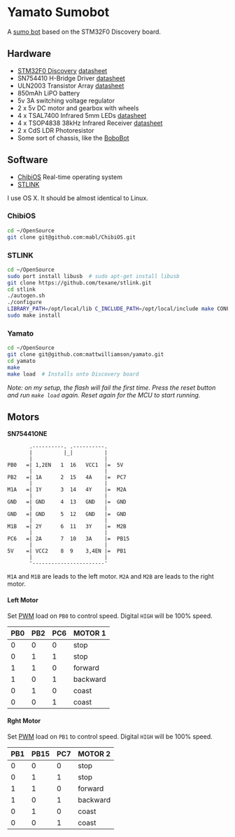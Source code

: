 Yamato Sumobot
==============

A [sumo bot](http://en.wikipedia.org/wiki/Robot-sumo) based on the STM32F0 Discovery board.


Hardware
--------

 * [STM32F0 Discovery](http://www.st.com/web/catalog/tools/FM116/SC959/SS1532/PF253215) [datasheet](http://www.st.com/web/en/resource/technical/document/datasheet/DM00039193.pdf)
 * SN754410 H-Bridge Driver [datasheet](http://www.ti.com/lit/ds/symlink/sn754410.pdf)
 * ULN2003 Transistor Array [datasheet](http://www.ti.com/lit/ds/symlink/uln2003a.pdf)
 * 850mAh LiPO battery
 * 5v 3A switching voltage regulator
 * 2 x 5v DC motor and gearbox with wheels
 * 4 x TSAL7400 Infrared 5mm LEDs [datasheet](http://www.taydaelectronics.com/datasheets/A-1544.pdf)
 * 4 x TSOP4838 38kHz Infrared Receiver [datasheet](http://www.taydaelectronics.com/datasheets/A-1551.pdf)
 * 2 x CdS LDR Photoresistor
 * Some sort of chassis, like the [BoboBot](http://www.thingiverse.com/thing:41854)



Software
--------

 * [ChibiOS](http://www.chibios.org/dokuwiki/doku.php) Real-time operating system
 * [STLINK](https://github.com/texane/stlink)


I use OS X. It should be almost identical to Linux.


### ChibiOS

```bash
cd ~/OpenSource 
git clone git@github.com:mabl/ChibiOS.git
```


### STLINK

```bash
cd ~/OpenSource
sudo port install libusb  # sudo apt-get install libusb
git clone https://github.com/texane/stlink.git
cd stlink
./autogen.sh
./configure
LIBRARY_PATH=/opt/local/lib C_INCLUDE_PATH=/opt/local/include make CONFIG_USE_LIBSG=0  
sudo make install
```


### Yamato

```bash
cd ~/OpenSource
git clone git@github.com:mattwilliamson/yamato.git
cd yamato
make
make load  # Installs onto Discovery board
```


*Note: on my setup, the flash will fail the first time. Press the reset button and run `make load` again. Reset again for the MCU to start running.*


Motors
------

**SN75441ONE**

           .----------. .----------.
           |          |_|          |
           |                       | 
    PB0   =| 1,2EN   1  16   VCC1  |=  5V
           |                       |
    PB2   =| 1A      2  15   4A    |=  PC7
           |                       |
    M1A   =| 1Y      3  14   4Y    |=  M2A
           |                       |
    GND   =| GND     4  13   GND   |=  GND
           |                       |
    GND   =| GND     5  12   GND   |=  GND
           |                       |
    M1B   =| 2Y      6  11   3Y    |=  M2B
           |                       |
    PC6   =| 2A      7  10   3A    |=  PB15
           |                       |
    5V    =| VCC2    8  9    3,4EN |=  PB1
           |                       | 
           '-----------------------'

`M1A` and `M1B` are leads to the left motor.
`M2A` and `M2B` are leads to the right motor.


#### Left Motor

Set [PWM](http://en.wikipedia.org/wiki/Pulse-width_modulation) load on `PB0` to control speed. Digital `HIGH` will be 100% speed.


| PB0 | PB2  | PC6 | MOTOR 1  |
| --- | ---- | --- | -------- |
| 0   | 0    | 0   | stop     |
| 0   | 1    | 1   | stop     |
| 1   | 1    | 0   | forward  |
| 1   | 0    | 1   | backward |
| 0   | 1    | 0   | coast    |
| 0   | 0    | 1   | coast    |


#### Rght Motor

Set [PWM](http://en.wikipedia.org/wiki/Pulse-width_modulation) load on `PB1` to control speed. Digital `HIGH` will be 100% speed.


| PB1 | PB15 | PC7 | MOTOR 2  |
| --- | ---- | --- | -------- |
| 0   | 0    | 0   | stop     |
| 0   | 1    | 1   | stop     |
| 1   | 1    | 0   | forward  |
| 1   | 0    | 1   | backward |
| 0   | 1    | 0   | coast    |
| 0   | 0    | 1   | coast    |
